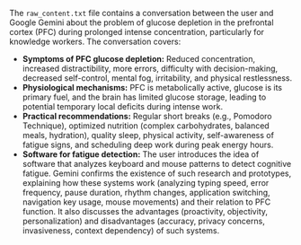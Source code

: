 The `raw_content.txt` file contains a conversation between the user and Google Gemini about the problem of glucose depletion in the prefrontal cortex (PFC) during prolonged intense concentration, particularly for knowledge workers. The conversation covers:

*   **Symptoms of PFC glucose depletion:** Reduced concentration, increased distractibility, more errors, difficulty with decision-making, decreased self-control, mental fog, irritability, and physical restlessness.
*   **Physiological mechanisms:** PFC is metabolically active, glucose is its primary fuel, and the brain has limited glucose storage, leading to potential temporary local deficits during intense work.
*   **Practical recommendations:** Regular short breaks (e.g., Pomodoro Technique), optimized nutrition (complex carbohydrates, balanced meals, hydration), quality sleep, physical activity, self-awareness of fatigue signs, and scheduling deep work during peak energy hours.
*   **Software for fatigue detection:** The user introduces the idea of software that analyzes keyboard and mouse patterns to detect cognitive fatigue. Gemini confirms the existence of such research and prototypes, explaining how these systems work (analyzing typing speed, error frequency, pause duration, rhythm changes, application switching, navigation key usage, mouse movements) and their relation to PFC function. It also discusses the advantages (proactivity, objectivity, personalization) and disadvantages (accuracy, privacy concerns, invasiveness, context dependency) of such systems.

